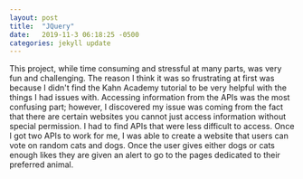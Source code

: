 ```yaml
---
layout: post
title:  "JQuery"
date:   2019-11-3 06:18:25 -0500
categories: jekyll update
---
```


This project, while time consuming and stressful at many parts, was very fun and challenging. The reason I think it was so frustrating at first was because I didn't find the Kahn Academy tutorial to be very helpful with the things I had issues with. Accessing information from the APIs was the most confusing part; however, I discovered my issue was coming from the fact that there are certain websites you cannot just access information without special permission. I had to find APIs that were less difficult to access. Once I got two APIs to work for me, I was able to create a website that users can vote on random cats and dogs. Once the user gives either dogs or cats enough likes they are given an alert to go to the pages dedicated to their preferred animal. 
